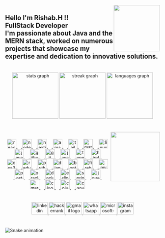 <img src = "https://rishabwebsite.vercel.app/static/media/RishabImage.4087bd8694f6e73d1b84.png" align = "right" height = "150" />

###

<h2 align = "left">
    Hello I'm Rishab.H !!
    <br>
    FullStack Developer
    <br>
    I'm passionate about Java and the MERN stack, worked on numerous projects that showcase my expertise and dedication to innovative solutions.
</h2>

###

<br clear = "both">

<div align = "center">
    <img
        src = "https://github-readme-stats.vercel.app/api?username=Rishab59&hide_title=false&hide_rank=false&show_icons=true&include_all_commits=true&count_private=true&disable_animations=false&theme=react&locale=en&hide_border=true"
        height = "150"
        alt = "stats graph"
     />
    <img
        src = "https://streak-stats.demolab.com?user=Rishab59&locale=en&mode=daily&theme=react&hide_border=true&border_radius=4"
        height = "150"
        alt = "streak graph" 
    />
    <img
        src = "https://github-readme-stats.vercel.app/api/top-langs?username=Rishab59&locale=en&hide_title=false&layout=compact&card_width=320&langs_count=5&theme=react&hide_border=true"
        height = "150"
        alt = "languages graph"
    />
</div>

###

<br clear = "both">

<a href = "https://www.linkedin.com/in/hrishab59/" target = "_blank">
    <img align = "right" height = "160" src = "https://media.tenor.com/UrnPTaqPEzkAAAAd/developer.gif" />
</a>

###


<a href = "https://rishabwebsite.vercel.app/" target = "_blank">
    <div align = "center">
        <img src = "https://cdn.jsdelivr.net/gh/devicons/devicon/icons/react/react-original.svg" height = "30" alt = "react logo"  />
        <img width = "12" />
        <img src = "https://cdn.jsdelivr.net/gh/devicons/devicon/icons/nodejs/nodejs-original.svg" height = "30" alt = "nodejs logo"  />
        <img width = "12" />
        <img src = "https://cdn.jsdelivr.net/gh/devicons/devicon/icons/nextjs/nextjs-original.svg" height = "30" alt = "nextjs logo"  />
        <img width =  " 12" />
        <img src = "https://cdn.jsdelivr.net/gh/devicons/devicon/icons/amazonwebservices/amazonwebservices-line-wordmark.svg" height = "30" alt = "amazonwebservices logo"  />
        <img width = "12" />
        <img src = "https://cdn.jsdelivr.net/gh/devicons/devicon/icons/tailwindcss/tailwindcss-original-wordmark.svg" height = "30" alt = "tailwindcss logo"  />
        <img width = "12" />
        <img src = "https://cdn.jsdelivr.net/gh/devicons/devicon/icons/materialui/materialui-original.svg" height = "30" alt = "materialui logo"  />
        <img width = "12" />
        <img src = "https://cdn.jsdelivr.net/gh/devicons/devicon/icons/linux/linux-original.svg" height = "30" alt = "linux logo"  />
        <img width = "12" />
        <img src = "https://cdn.jsdelivr.net/gh/devicons/devicon/icons/java/java-original.svg" height = "30" alt = "java logo"  />
        <img width = "12" />
        <img src = "https://cdn.jsdelivr.net/gh/devicons/devicon/icons/github/github-original.svg" height = "30" alt = "github logo"  />
        <img width ="12" />
        <img src = "https://cdn.jsdelivr.net/gh/devicons/devicon/icons/git/git-original.svg" height = "30" alt = "git logo"  />
        <img width = "12" />
        <img src = "https://cdn.jsdelivr.net/gh/devicons/devicon/icons/javascript/javascript-original.svg" height = "30" alt = "javascript logo"  />
        <img width = "12" />
        <img src = "https://cdn.jsdelivr.net/gh/devicons/devicon/icons/typescript/typescript-original.svg" height = "30" alt = "typescript logo"  />
        <img width = "12" />
        <img src = "https://cdn.jsdelivr.net/gh/devicons/devicon/icons/html5/html5-original.svg" height = "30" alt = "html5 logo" />
        <img width = "12" />
        <img src = "https://cdn.jsdelivr.net/gh/devicons/devicon/icons/css3/css3-original.svg" height = "30" alt = "css3 logo"  />
        <img width = "12" />
        <img src = "https://cdn.jsdelivr.net/gh/devicons/devicon/icons/redux/redux-original.svg" height = "30" alt = "redux logo"  />
        <img width = "12" />
        <img src = "https://cdn.jsdelivr.net/gh/devicons/devicon/icons/python/python-original.svg" height = "30" alt = "python logo"  />
        <img width = "12" />
        <img src = "https://cdn.jsdelivr.net/gh/devicons/devicon/icons/django/django-plain.svg" height = "30" alt = "django logo"  />
        <img width = "12" />
        <img src = "https://cdn.jsdelivr.net/gh/devicons/devicon/icons/bootstrap/bootstrap-original.svg" height = "30" alt = "bootstrap logo"  />
        <img width = "12" />
        <img src = "https://cdn.jsdelivr.net/gh/devicons/devicon/icons/firebase/firebase-plain.svg" height = "30" alt = "firebase logo"  />
        <img width = "12" />
        <img src = "https://cdn.jsdelivr.net/gh/devicons/devicon/icons/mysql/mysql-original.svg" height = "30" alt = "mysql logo"  />
        <img width = "12" />
        <img src = "https://cdn.jsdelivr.net/gh/devicons/devicon/icons/postgresql/postgresql-original.svg" height = "30" alt = "postgresql logo"  />
        <img width = "12" />
        <img src = "https://cdn.jsdelivr.net/gh/devicons/devicon/icons/oracle/oracle-original.svg" height = "30" alt = "oracle logo"  />
        <img width = "12" />
        <img src = "https://cdn.jsdelivr.net/gh/devicons/devicon/icons/docker/docker-original.svg" height = "30" alt = "docker logo"  />
        <img width = "12" />
        <img src = "https://cdn.jsdelivr.net/gh/devicons/devicon/icons/eslint/eslint-original.svg" height = "30" alt = "eslint logo"  />
        <img width = "12" />
        <img src = "https://cdn.jsdelivr.net/gh/devicons/devicon/icons/spring/spring-original.svg" height = "30" alt = "spring logo"  />
        <img width = "12" />
        <img src = "https://cdn.jsdelivr.net/gh/devicons/devicon/icons/jquery/jquery-original.svg" height = "30" alt = "jquery logo"  />
        <img width = "12" />
        <img src = "https://cdn.jsdelivr.net/gh/devicons/devicon/icons/markdown/markdown-original.svg" height = "30" alt = "markdown logo"  />
        <img width = "12" />
        <img src = "https://cdn.jsdelivr.net/gh/devicons/devicon/icons/c/c-original.svg" height = "30" alt = "c logo"  />
        <img width = "12" />
        <img src = "https://cdn.jsdelivr.net/gh/devicons/devicon/icons/cplusplus/cplusplus-original.svg" height = "30" alt = "cplusplus logo"  />
        <img width = "12" />
        <img src = "https://cdn.jsdelivr.net/gh/devicons/devicon/icons/canva/canva-original.svg" height = "30" alt = "canva logo"  />
    </div>
</a>

###

<br clear = "both">

<div align = "center">
    <a href = "https://www.linkedin.com/in/hrishab59/" target = "_blank">
        <img src = "https://raw.githubusercontent.com/maurodesouza/profile-readme-generator/master/src/assets/icons/social/linkedin/default.svg" width = "52" height = "40" alt = "linkedin logo"  />
    </a>
    <a href = "https://www.hackerrank.com/profile/hrishab59" target = "_blank">
        <img src = "https://raw.githubusercontent.com/maurodesouza/profile-readme-generator/master/src/assets/icons/social/hackerrank/default.svg" width = "52" height = "40" alt = "hackerrank logo"  />
    </a>
    <a href = "mailto:hrishab59@gmail.com" target = "_blank">
        <img src = "https://raw.githubusercontent.com/maurodesouza/profile-readme-generator/master/src/assets/icons/social/gmail/default.svg" width = "52" height = "40" alt = "gmail logo"  />
    </a>
    <a href = "https://wa.me/7200076122?text=Hey%20Rishab,%20I'm%20interested%20to%20collaborate%20with%20you." target = "_blank">
        <img src = "https://raw.githubusercontent.com/maurodesouza/profile-readme-generator/master/src/assets/icons/social/whatsapp/default.svg" width = "52" height = "40" alt = "whatsapp logo"  />
    </a>
    <a href = "mailto:rishab.h@outlook.com" target = "_blank">
        <img src = "https://raw.githubusercontent.com/maurodesouza/profile-readme-generator/master/src/assets/icons/social/microsoft-outlook/default.svg" width = "52" height = "40" alt = "microsoft-outlook logo"  />
    </a>
    <a href = "https://instagram.com/hrishab_59" target = "_blank">
        <img src = "https://raw.githubusercontent.com/maurodesouza/profile-readme-generator/master/src/assets/icons/social/instagram/default.svg" width = "52" height = "40" alt = "instagram logo"  />
    </a>
</div>

###

<br clear = "both">

<img src = "https://raw.githubusercontent.com/rishab59/rishab59/output/snake.svg" alt = "Snake animation" />

###
